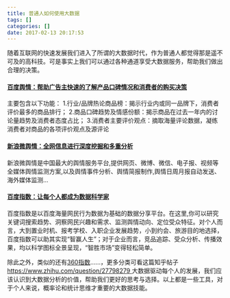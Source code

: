 ```yaml
---
title: 普通人如何使用大数据
tags: []
categories: []
date: 2017-02-13 20:17:53
---
```


随着互联网的快速发展我们进入了所谓的大数据时代，作为普通人都觉得那是遥不可及的高科技。可是事实上我们可以通过各种通道享受大数据服务，帮助我们做出合理的决策。

#### [百度舆情：帮助广告主快速的了解产品口碑情况和消费者的购买决策](http://yuqing.baidu.com/zhengwu)
主要包含以下功能：
    1.行业/品牌热论商品榜：揭示行业内或同一品牌下，消费者评价最多的商品排行；
    2.商品口碑趋势及情感份额：揭示商品在过去一年内的讨论量趋势及消费者态度占比；
    3.消费者主要评价观点：摘取海量评论数据，凝练消费者对商品的各项评价观点及源评论
#### [新浪微舆情：全网信息进行深度挖掘和多重分析](http://wyq.sina.com/login.shtml)
新浪微舆情是中国最大的舆情服务平台,提供网页、微博、微信、电子报、视频等全媒体舆情监测方案,以及舆情事件分析、舆情简报制作,舆情日周月报自动发送、海外媒体监测...
#### [百度指数：让每个人都成为数据科学家](https://index.baidu.com/)
百度指数是以百度海量网民行为数据为基础的数据分享平台。在这里,你可以研究关键词搜索趋势、洞察网民兴趣和需求、监测舆情动向、定位受众特征。对个人而言，大到置业时机、报考学校、入职企业发展趋势，小到约会、旅游目的地选择，百度指数可以助其实现“智赢人生”；对于企业而言，竞品追踪、受众分析、传播效果，均以科学图标全景呈现，“智胜市场”变得轻松简单。

除此之外，类似的还有[360指数](http://index.so.com/#index)……，更多分类可看这篇知乎帖子[https://www.zhihu.com/question/27798279
](https://www.zhihu.com/question/27798279)
大数据驱动每个人的发展，我们应该认识到大数据分析的价值，帮助我们更好的思考与选择。以上都是一些工具，对于个人来说，概率论和统计思维才重要的大数据技能。
